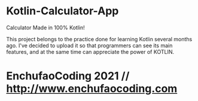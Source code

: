 # Kotlin-Calculator-App
 Calculator Made in 100% Kotlin!
 
This project belongs to the practice done for learning Kotlin several months ago.
I've decided to upload it so that programmers can see its main features, and at the same time can appreciate the power of KOTLIN.

# EnchufaoCoding 2021 // http://www.enchufaocoding.com
